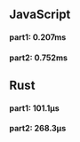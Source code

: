 ## JavaScript
#### part1: 0.207ms
#### part2: 0.752ms

## Rust
#### part1: 101.1µs
#### part2: 268.3µs